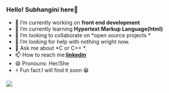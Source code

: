  ### Hello! Subhangini here👋
- 🔭 I’m currently working on **front end development**
- 🌱 I’m currently learning **Hypertext Markup Language(html)**
- 👯 I’m looking to collaborate on *open source projects *
- 🤔 I’m looking for help with nothing wright now.
- 💬 Ask me about *C or C++ *.
- 📫 How to reach me:[**linkedin**](https://www.linkedin.com/in/subhangini-b819011b9/)
- 😄 Pronouns: Her/She
- ⚡ Fun fact:I will find it soon 😁
<img src="https://github-readme-stats.vercel.app/api?username=Subhangini&&show_icons=true&title_color=ffffff&icon_color=bb2acf&text_color=daf7dc&bg_color=151515">
